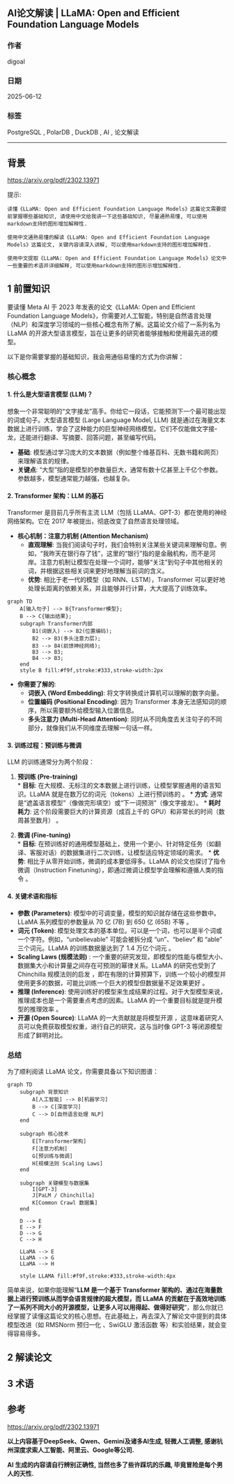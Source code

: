## AI论文解读 | LLaMA: Open and Efficient Foundation Language Models
        
### 作者        
digoal        
        
### 日期        
2025-06-12        
        
### 标签        
PostgreSQL , PolarDB , DuckDB , AI , 论文解读        
        
----        
        
## 背景       
      
https://arxiv.org/pdf/2302.13971        
        
提示:        
```        
读懂《LLaMA: Open and Efficient Foundation Language Models》这篇论文需要提前掌握哪些基础知识, 请使用中文给我讲一下这些基础知识, 尽量通熟易懂, 可以使用markdown支持的图形增加解释性.        
        
使用中文通熟易懂的解读《LLaMA: Open and Efficient Foundation Language Models》这篇论文, 关键内容请深入讲解, 可以使用markdown支持的图形增加解释性.        
        
使用中文提取《LLaMA: Open and Efficient Foundation Language Models》论文中一些重要的术语并详细解释, 可以使用markdown支持的图形示增加解释性.        
```        
        
## 1 前置知识  
  
要读懂 Meta AI 于 2023 年发表的论文《LLaMA: Open and Efficient Foundation Language Models》，你需要对人工智能，特别是自然语言处理（NLP）和深度学习领域的一些核心概念有所了解。这篇论文介绍了一系列名为 LLaMA 的开源大型语言模型，旨在让更多的研究者能够接触和使用最先进的模型。

以下是你需要掌握的基础知识，我会用通俗易懂的方式为你讲解：

### 核心概念

#### 1. 什么是大型语言模型 (LLM)？

想象一个非常聪明的“文字接龙”高手。你给它一段话，它能预测下一个最可能出现的词或句子。大型语言模型 (Large Language Model, LLM) 就是通过在海量文本数据上进行训练，学会了这种能力的巨型神经网络模型。它们不仅能做文字接-龙，还能进行翻译、写摘要、回答问题，甚至编写代码。

* **基础**: 模型通过学习庞大的文本数据（例如整个维基百科、无数书籍和网页）来理解语言的规律。
* **关键点**: “大型”指的是模型的参数量巨大，通常有数十亿甚至上千亿个参数。参数越多，模型通常能力越强，也越复杂。

#### 2. Transformer 架构：LLM 的基石

Transformer 是目前几乎所有主流 LLM（包括 LLaMA、GPT-3）都在使用的神经网络架构。它在 2017 年被提出，彻底改变了自然语言处理领域。

* **核心机制：注意力机制 (Attention Mechanism)**
    * **直观理解**: 当我们阅读句子时，我们会特别关注某些关键词来理解句意。例如，“我昨天在银行存了钱”，这里的“银行”指的是金融机构，而不是河岸。注意力机制让模型在处理一个词时，能够“关注”到句子中其他相关的词，并根据这些相关词来更好地理解当前词的含义。
    * **优势**: 相比于老一代的模型（如 RNN、LSTM），Transformer 可以更好地处理长距离的依赖关系，并且能够并行计算，大大提高了训练效率。

```mermaid
graph TD
    A[输入句子] --> B{Transformer模型};
    B --> C{输出结果};
    subgraph Transformer内部
        B1(词嵌入) --> B2(位置编码);
        B2 --> B3(多头注意力层);
        B3 --> B4(前馈神经网络);
        B3 --> B3;
        B4 --> B3;
    end
    style B fill:#f9f,stroke:#333,stroke-width:2px
```

* **你需要了解的**:
    * **词嵌入 (Word Embedding)**: 将文字转换成计算机可以理解的数字向量。
    * **位置编码 (Positional Encoding)**: 因为 Transformer 本身无法感知词的顺序，所以需要额外给模型输入位置信息。
    * **多头注意力 (Multi-Head Attention)**: 同时从不同角度去关注句子的不同部分，就像我们从不同维度去理解一句话一样。

#### 3. 训练过程：预训练与微调

LLM 的训练通常分为两个阶段：

1.   **预训练 (Pre-training)**  
    *  **目标**: 在大规模、无标注的文本数据上进行训练，让模型掌握通用的语言知识。LLaMA 就是在数万亿的词元（tokens）上进行预训练的  。
    * **方式**: 通常是“遮盖语言模型”（像做完形填空）或“下一词预测”（像文字接龙）。
    *  **耗时耗力**: 这个阶段需要巨大的计算资源（成百上千的 GPU）和非常长的时间（数周甚至数月）  。

2.   **微调 (Fine-tuning)**  
    * **目标**: 在预训练好的通用模型基础上，使用一个更小、针对特定任务（如翻译、客服对话）的数据集进行二次训练，让模型适应特定领域的需求。
    *  **优势**: 相比于从零开始训练，微调的成本要低得多。LLaMA 的论文也探讨了指令微调（Instruction Finetuning），即通过微调让模型学会理解和遵循人类的指令  。

#### 4. 关键术语和指标

*  **参数 (Parameters)**: 模型中的可调变量，模型的知识就存储在这些参数中。LLaMA 系列模型的参数量从 70 亿 (7B) 到 650 亿 (65B) 不等  。
*  **词元 (Token)**: 模型处理文本的基本单位。可以是一个词，也可以是半个词或一个字符。例如，“unbelievable” 可能会被拆分成 “un”、“believ” 和 “able” 三个词元。LLaMA 的训练数据量达到了 1.4 万亿个词元  。
*  **Scaling Laws (规模法则)**   : 一个重要的研究发现，即模型的性能与模型大小、数据集大小和计算量之间存在可预测的幂律关系。LLaMA 的研究也受到了 Chinchilla 规模法则的启发   ，即在有限的计算预算下，训练一个较小的模型并使用更多的数据，可能比训练一个巨大的模型但数据量不足效果更好  。
*  **推理 (Inference)**: 使用训练好的模型来生成结果的过程。对于大型模型来说，推理成本也是一个需要重点考虑的因素。LLaMA 的一个重要目标就是提升模型的推理效率  。
*  **开源 (Open Source)**: LLaMA 的一大贡献就是将模型开源  ，这意味着研究人员可以免费获取模型权重，进行自己的研究，这与当时像 GPT-3 等闭源模型形成了鲜明对比。

### 总结

为了顺利阅读 LLaMA 论文，你需要具备以下知识图谱：

```mermaid
graph TD
    subgraph 背景知识
        A[人工智能] --> B[机器学习]
        B --> C[深度学习]
        C --> D[自然语言处理 NLP]
    end

    subgraph 核心技术
        E[Transformer架构]
        F[注意力机制]
        G[预训练与微调]
        H[规模法则 Scaling Laws]
    end

    subgraph 关键模型与数据集
        I[GPT-3]
        J[PaLM / Chinchilla]
        K[Common Crawl 数据集]
    end

    D --> E
    E --> F
    D --> G
    C --> H

    LLaMA --> E
    LLaMA --> G
    LLaMA --> H

    style LLAMA fill:#f9f,stroke:#333,stroke-width:4px
```

 简单来说，如果你能理解“**LLM 是一个基于 Transformer 架构的、通过在海量数据上进行预训练从而学会语言规律的超大模型，而 LLaMA 的贡献在于高效地训练了一系列不同大小的开源模型，让更多人可以用得起、做得好研究**”，那么你就已经掌握了读懂这篇论文的核心思想。在此基础上，再去深入了解论文中提到的具体模型改进（如 RMSNorm 预归一化   、SwiGLU 激活函数   等）和实验结果，就会变得容易得多。
  
## 2 解读论文  
  

  
## 3 术语  
  

  
## 参考        
        
https://arxiv.org/pdf/2302.13971        
        
        
<b> 以上内容基于DeepSeek、Qwen、Gemini及诸多AI生成, 轻微人工调整, 感谢杭州深度求索人工智能、阿里云、Google等公司. </b>        
        
<b> AI 生成的内容请自行辨别正确性, 当然也多了些许踩坑的乐趣, 毕竟冒险是每个男人的天性.  </b>        
  
  
